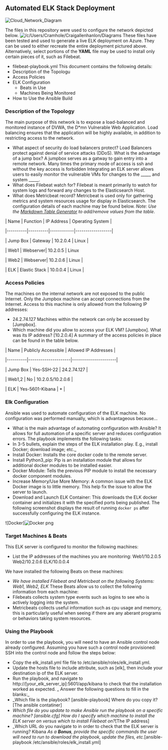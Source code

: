 ## Automated ELK Stack Deployment

![Cloud_Network_Diagram](https://user-images.githubusercontent.com/105895191/170169905-41e083ee-379d-4fa3-abe2-c5ad9c688850.png)




The files in this repository were used to configure the network depicted below.
![/c/Users/Cramhole/Craigallenhanlon/Diagrams](Images/diagram_filename.png)
These files have been tested and used to generate a live ELK deployment on Azure. They can be used to either recreate the entire deployment pictured above. Alternatively, select portions of the __YAML__ file may be used to install only certain pieces of it, such as Filebeat.
  - filebeat-playbook.yml
This document contains the following details:
- Description of the Topologu
- Access Policies
- ELK Configuration
  - Beats in Use
  - Machines Being Monitored
- How to Use the Ansible Build
### Description of the Topology
The main purpose of this network is to expose a load-balanced and monitored instance of DVWA, the D*mn Vulnerable Web Application.
Load balancing ensures that the application will be highly available, in addition to restricting access to the network.
-  What aspect of security do load balancers protect? Load Balancers protect against denial of service attacks (DDoS).  What is the advantage of a jump box? A jumpbox serves as a gatway to gain entry into a remote network. Many times the primary mode of access is ssh and without the key access is forbidden
Integrating an ELK server allows users to easily monitor the vulnerable VMs for changes to the _____ and system _____.
-  What does Filebeat watch for? Filebeat is meant primarily to watch for system logs and forward any changes to the Elasticsearch Host.
-  What does Metricbeat record? Metricbeat is used only for gathering metrics and system resources usage for display in Elasticsearch.
The configuration details of each machine may be found below.
_Note: Use the [Markdown Table Generator](http://www.tablesgenerator.com/markdown_tables) to add/remove values from the table_.

| Name     | Function | IP Address | Operating System |

|----------|----------|------------|------------------|

| Jump Box | Gateway  | 10.2.0.4   | Linux            |

| Web1     | Webserver| 10.2.0.5   | Linux                  

| Web2     | Webserver| 10.2.0.6   | Linux            |

| ELK      | Elastic Stack  | 10.0.0.4   | Linux            |
             
### Access Policies
The machines on the internal network are not exposed to the public Internet.
Only the Jumpbox machine can accept connections from the Internet. Access to this machine is only allowed from the following IP addresses:
- 24.2.74.127
Machines within the network can only be accessed by [Jumpbox].
- Which machine did you allow to access your ELK VM? [Jumpbox]. What was its IP address? [10.2.0.4]
A summary of the access policies in place can be found in the table below.

| Name     | Publicly Accessible | Allowed IP Addresses |

|----------|---------------------|----------------------|

| Jump Box | Yes-SSH-22          | 24.2.74.127          |

| Web1,2   | No                  | 10.2.0.5/10.2.0.6    |

| ELK      | Yes-5601-Kibana     |  *                   |
### Elk Configuration
Ansible was used to automate configuration of the ELK machine. No configuration was performed manually, which is advantageous because...
- What is the main advantage of automating configuration with Ansible? It allows for full automation of a specific server and reduces configuration errors.
The playbook implements the following tasks:
- In 3-5 bullets, explain the steps of the ELK installation play. E.g., install Docker; download image; etc._
- Install Docker: Installs the core docker code to the remote server.
- Install Python3_pip: Pip is an installation module that allows for additional docker modules to be installed easier.
- Docker Module: Tells the previous PIP module to install the necessary docker component modules.
- Increase Memory/Use More Memory: A common issue with the ELK Docker image is to little memory. This help fix the issue to allow the server to launch.
- Download and Launch ELK Container: This downloads the ELK docker container and initializes it with the specified ports being published.
The following screenshot displays the result of running `docker ps` after successfully configuring the ELK instance.

![Docker]![Docker png](https://user-images.githubusercontent.com/105895191/170166624-72eec10f-4aa8-411c-8c28-5cc695ab7e7f.png)


### Target Machines & Beats
This ELK server is configured to monitor the following machines:
- List the IP addresses of the machines you are monitoring: Web1/10.2.0.5  Web2/10.2.0.6 ELK/10.0.0.4

We have installed the following Beats on these machines:
- _We have installed Filebeat and Metricbeat on the following Systems: Web1, Web2, ELK_
These Beats allow us to collect the following information from each machine:
- Filebeats collects system type events such as logins to see who is actively logging into the system.
- Metricbeats collects useful information such as cpu usage and memory, this is particularly useful when seeing if there are any aberant programs or behaviors taking system resources.
### Using the Playbook
In order to use the playbook, you will need to have an Ansible control node already configured. Assuming you have such a control node provisioned:
SSH into the control node and follow the steps below:
- Copy the elk_install.yml file file to  /etc/ansible/roles/elk_install.yml.
- Update the hosts file to include attribute, such as [elk], then include your destination ip of the ELK server.
- Run the playbook, and navigate to http://[your_elk_server_ip]:5601/app/kibana to check that the installation worked as expected.
_ Answer the following questions to fill in the blanks:_
- _Which file is the playbook? [ansible-playbook]  Where do you copy it? [The ansible contatiner]
- _Which file do you update to make Ansible run the playbook on a specific machine? [ansible.cfg] How do I specify which machine to install the ELK server on versus which to install Filebeat on?_[The IP address]
- _Which URL do you navigate to in order to check that the ELK server is running? Kibana
_As a **Bonus**, provide the specific commands the user will need to run to download the playbook, update the files, etc._[ansible-playbook /etc/ansible/roles/elk_install.yml]
